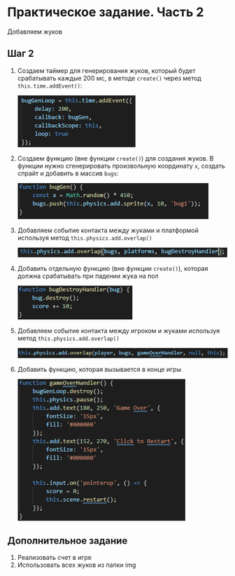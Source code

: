 # Практическое задание. Часть 2

Добавляем жуков

## Шаг 2

1. Создаем таймер для генерирования жуков, который будет срабатывать каждые 200 мс, в методе
`create()`  через  метод `this.time.addEvent()`:

    ![bugsloop](img/bugsloop.png)

2. Создаем функцию (вне функции `create()`) для создания жуков. В функции нужно сгенерировать произвольную координату `x`, создать
спрайт и добавить в массив `bugs`:

    ![buggen](img/buggen.png)

3. Добавляем событие контакта между жуками и платформой используя метод `this.physics.add.overlap()`

    ![bug destroy](img/bugdestroy.png)

4. Добавить отдельную функцию (вне функции `create()`), которая должна срабатывать при падении жука на пол

    ![bug destroy handler](img/bugdestroyhandler.png)

5. Добавляем событие контакта между игроком и жуками используя метод `this.physics.add.overlap()`

    ![bug player](img/bugplayer.png)

6. Добавить функцию, которая вызывается в конце игры

    ![gaeme over](img/end.png)

## Дополнительное задание

1. Реализовать счет в игре
2. Использовать всех жуков из папки img
